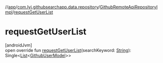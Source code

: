 //[app](../../../index.md)/[com.lyj.githubsearchapp.data.repository](../index.md)/[GithubRemoteApiRepositoryImpl](index.md)/[requestGetUserList](request-get-user-list.md)

# requestGetUserList

[androidJvm]\
open override fun [requestGetUserList](request-get-user-list.md)(searchKeyword: [String](https://kotlinlang.org/api/latest/jvm/stdlib/kotlin/-string/index.html)): Single&lt;[List](https://kotlinlang.org/api/latest/jvm/stdlib/kotlin.collections/-list/index.html)&lt;[GithubUserModel](../../com.lyj.githubsearchapp.domain.model/-github-user-model/index.md)&gt;&gt;
